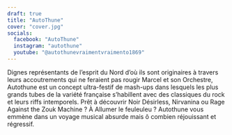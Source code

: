 ```yaml
---
draft: true
title: "AutoThune"
cover: "cover.jpg"
socials:
  facebook: "AutoThune"
  instagram: "autothune"
  youtube: "@autothunevraimentvraimento1869"
---
```


Dignes représentants de l’esprit du Nord d’où ils sont originaires à travers leurs accoutrements qui ne feraient pas
rougir Marcel et son Orchestre, Autothune est un concept ultra-festif de mash-ups dans lesquels les plus grands tubes de
la variété française s’habillent avec des classiques du rock et leurs riffs intemporels. Prêt à découvrir Noir
Désirless, Nirvanina ou Rage Against the Zouk Machine ? À Allumer le feuleuleu ? Autothune vous emmène dans un voyage
musical absurde mais ô combien réjouissant et régressif.
